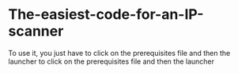 # The-easiest-code-for-an-IP-scanner

To use it, you just have to click on the prerequisites file and then the launcher to click on the prerequisites file and then the launcher
